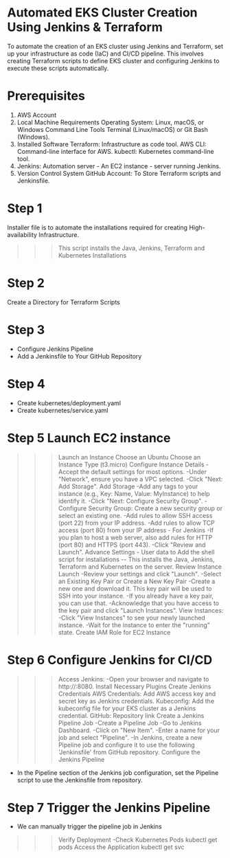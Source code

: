 # Automated EKS Cluster Creation Using Jenkins & Terraform
To automate the creation of an EKS cluster using Jenkins and Terraform, set up your infrastructure as code (IaC) and CI/CD pipeline. This involves creating Terraform scripts to define EKS cluster and configuring Jenkins to execute these scripts automatically.

# Prerequisites
  1. AWS Account
  2. Local Machine Requirements
       Operating System: Linux, macOS, or Windows
       Command Line Tools
       Terminal (Linux/macOS) or Git Bash (Windows).
  3. Installed Software
        Terraform: Infrastructure as code tool.
        AWS CLI: Command-line interface for AWS.
        kubectl: Kubernetes command-line tool.
  4. Jenkins: Automation server - An EC2 instance - server running Jenkins.
  5. Version Control System 
     GitHub Account: To Store Terraform scripts and Jenkinsfile.

# Step 1
Installer file is to automate the installations required for creating High-availability Infrastructure. 
 >>> This script installs the Java, Jenkins, Terraform and Kubernetes Installations
# Step 2
Create a Directory for Terraform Scripts 
# Step 3
- Configure Jenkins Pipeline
- Add a Jenkinsfile to Your GitHub Repository
# Step 4
- Create kubernetes/deployment.yaml
- Create kubernetes/service.yaml
# Step 5 Launch EC2 instance
 
>>>Launch an Instance
>>>Choose an Ubuntu
>>>Choose an Instance Type (t3.micro)
>>>Configure Instance Details
   -Accept the default settings for most options.
   -Under "Network", ensure you have a VPC selected.
   -Click "Next: Add Storage".
>>>Add Storage
    -Add any tags to your instance (e.g., Key: Name, Value: MyInstance) to help identify it.
    -Click "Next: Configure Security Group".
    -Configure Security Group:
>>>Create a new security group or select an existing one.
     -Add rules to allow SSH access (port 22) from your IP address.
     -Add rules to allow TCP access (port 80) from your IP address - For Jenkins
     -If you plan to host a web server, also add rules for HTTP (port 80) and HTTPS (port 443).
     -Click "Review and Launch".
>>>Advance Settings - User data to Add the shell script for installations -- This installs the Java, Jenkins, Terraform and Kubernetes on the server.
>>>Review Instance Launch
     -Review your settings and click "Launch".
     -Select an Existing Key Pair or Create a New Key Pair
     -Create a new one and download it. This key pair will be used to SSH into your instance.
     -If you already have a key pair, you can use that.
     -Acknowledge that you have access to the key pair and click "Launch Instances".
>>>View Instances:
     -Click "View Instances" to see your newly launched instance.
     -Wait for the instance to enter the "running" state.
>>>Create IAM Role for EC2 Instance

# Step 6 Configure Jenkins for CI/CD

>>>Access Jenkins:
   -Open your browser and navigate to http://<your-ec2-public-ip>:8080.
>>>Install Necessary Plugins
>>>Create Jenkins Credentials
   AWS Credentials: Add AWS access key and secret key as Jenkins credentials.
   Kubeconfig: Add the kubeconfig file for your EKS cluster as a Jenkins credential.
   GitHub: Repository link
>>>Create a Jenkins Pipeline Job
    -Create a Pipeline Job
    -Go to Jenkins Dashboard.
    -Click on "New Item".
    -Enter a name for your job and select "Pipeline".
    -In Jenkins, create a new Pipeline job and configure it to use the following 'Jenkinsfile' from GitHub repository.
>>>Configure the Jenkins Pipeline
   - In the Pipeline section of the Jenkins job configuration, set the Pipeline script to use the Jenkinsfile from repository.
     
# Step 7 Trigger the Jenkins Pipeline
  
   - We can manually trigger the pipeline job in Jenkins 
>>>Verify Deployment
    -Check Kubernetes Pods
     kubectl get pods
>>>Access the Application
     kubectl get svc 

